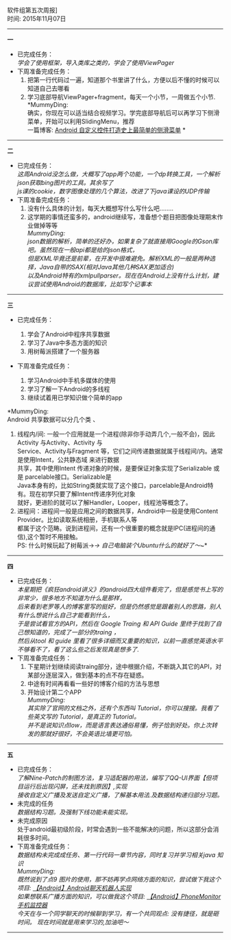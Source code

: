软件组第五次周报] <br>
时间: 2015年11月07日 <br>

------

**一**  
- 已完成任务：   
    *学会了使用框架，导入类库之类的，学会了使用ViewPager*    
- 下周准备完成任务：   
   1. 把第一行代码过一遍，知道那个书里讲了什么，方便以后不懂的时候可以知道自己去哪看   
   2. 学习底部导航ViewPager+fragment，每天一个小节，一周做五个小节.   
*MummyDing:   
	确实，你现在可以适当结合视频学习。学完底部导航后可以再学习下侧滑菜单，开始可以利用SlidingMenu，推荐   
	一篇博客: [Android 自定义控件打造史上最简单的侧滑菜单][1] *

-----

**二**  
- 已完成任务：   
    *这周Android没怎么做，大概写了app两个功能，一个dp转换工具，一个解析json获取bing图片的工具。其余写了   
     js课的cookie，数字图像处理的几个算法，改进了下java课设的UDP传输*    
- 下周准备完成任务：   
   1. 没有什么具体的计划，每天大概想写什么写什么吧........    
   2. 这学期的事情还蛮多的，android继续写，准备想个题目把图像处理期末作业做掉等等   
*MummyDing:   
	json数据的解析，简单的还好办，如果复杂了就直接用Google的Gson库吧。虽然现在一般api都是给的json格式，   
	但是XML毕竟还是前辈，在开发中很难避免。解析XML的一般是两种选择，Java自带的SAX(相对Java其他几种SAX更加适合)   
	以及Android特有的xmlpullparser。现在在Android上没有什么计划，建议尝试使用Android的数据库，比如写个记事本*

-----

**三**  
- 已完成任务：   
   1. 学会了Android中程序共享数据   
   2. 学习了Java中多态方面的知识   
   3. 用树莓派搭建了一个服务器   
    
- 下周准备完成任务：   
   1. 学习Android中手机多媒体的使用   
   2. 学习了解一下Android的多线程   
   3. 继续试着用已学知识做个简单的app   
   
*MummyDing:   
	Android 共享数据可以分几个类 、
 1. 线程内/间: 一般一个应用就是一个进程(除非你手动弄几个,一般不会)，因此Activity 与Activity、Activity 与   
    Service、Activity与Fragment 等，它们之间传递数据就属于线程间/内。通常是使用Intent，公共静态域 来进行数据   
    共享，其中使用Intent 传递对象的时候，是要保证对象实现了Serializable 或是 parcelable接口。Serializable是   
    Java本身有的，比如String类就实现了这个接口，parcelable是Android特有。现在初学只要了解Intent传递序列化对象   
    就好，更进阶的就可以了解Handler，Looper，线程池等概念了。    
 2. 进程间：进程间一般是应用之间的数据共享，Android中一般是使用Content Provider。比如读取系统相册，手机联系人等   
    都属于这个范畴。说到进程间，还有一个很重要的概念就是IPC(进程间的通信),这个暂时不用接触。    
    PS: 什么时候玩起了树莓派→_→ 自己电脑装个Ubuntu什么的就好了～_~*   
  
-----

**四**  
- 已完成任务：   
    *本星期把《疯狂android讲义》的android四大组件看完了，但是感觉书上写的非常少，很多地方不知道为什么是那样，   
     后来看到老罗等人的博客里写的挺好，但是仍然感觉是跟着别人的思路，别人有什么想说什么自己才能看到什么，     
     于是尝试看官方的API，然后在 Google Traing 和 API Guide 里终于找到了自己想知道的，完成了一部分的traing ，    
     然后从tool 和 guide 里看了很多详细而又重要的知识，以前一直感觉英语水平不够看不了，看了这么些之后发现真是想多了.*    
- 下周准备完成任务：   
   1. 下星期计划继续阅读traing部分，途中根据介绍，不断跳入其它的API，对某部分逐层深入，做到基本的点不存在疑惑。    
   2. 中途有时间再看看一些好的博客介绍的方法与思想   
   3.  开始设计第二个APP   
*MummyDing:   
	其实除了官网的文档之外，还有个东西叫 Tutorial，你可以搜搜。我看了些英文写的 Tutorial，是真正的 Tutorial。    
	并不是说知识点low，而是语言表达通俗易懂，例子恰到好处。你上次转发的那就好很好，不会英语比墙更可怕。*   

-----  

**五**  
- 已完成任务：   
    *了解Nine-Patch的制图方法，复习适配器的用法，编写了QQ-UI界面【但项目运行后出现闪屏，还未找到原因】,实现   
       接收自定义广播及发送自定义广播，了解基本用法.及数据结构递归部分习题。*    
- 未完成的任务   
     *数据结构习题。及强制下线功能未能实现。*   
- 未完成原因    
   处于android最初级阶段，时常会遇到一些不能解决的问题，所以这部分会消耗很多时间。     
- 下周准备完成任务：   
   *数据结构未完成成任务、第一行代码一章节内容，同时复习并学习相关java 知识*   
*MummyDing:   
	既然说到了点9 图片的使用，那不妨再学点网络方面的知识，尝试做下我这个项目: [【Android】Android聊天机器人实现][2]   
    如果想联系广播方面的知识，可以做我这个项目: [【Android】PhoneMonitor 手机监控器][3]   
	今天在与一个同学聊天的时候聊到学习，有一个共同观点: 没有捷径，就是砸时间。 现在时间就是用来学习的,加油吧～*   

-----  
	
	
  [1]: http://blog.csdn.net/lmj623565791/article/details/39185641
  [2]: http://blog.csdn.net/mummyding/article/details/47018391
  [3]: http://blog.csdn.net/mummyding/article/details/47177591
